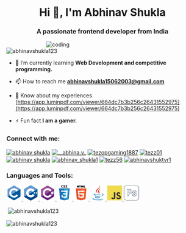 <h1 align="center">Hi 👋, I'm Abhinav Shukla</h1>
<h3 align="center">A passionate frontend developer from India</h3>
<img align="right" alt="coding" width="400" src="https://user-images.githubusercontent.com/55389276/140866485-8fb1c876-9a8f-4d6a-98dc-08c4981eaf70.gif">
<p align="left"> <img src="https://komarev.com/ghpvc/?username=abhinavshukla123&label=Profile%20views&color=0e75b6&style=flat" alt="abhinavshukla123" /> </p>

- 🌱 I’m currently learning **Web Development and competitive programming.**

- 📫 How to reach me **abhinavshukla15062003@gmail.com**

- 📄 Know about my experiences [https://app.luminpdf.com/viewer/664dc7b3b256c26431552975](https://app.luminpdf.com/viewer/664dc7b3b256c26431552975)

- ⚡ Fun fact **I am a gamer.**

<h3 align="left">Connect with me:</h3>
<p align="left">
<a href="https://linkedin.com/in/abhinav shukla" target="blank"><img align="center" src="https://raw.githubusercontent.com/rahuldkjain/github-profile-readme-generator/master/src/images/icons/Social/linked-in-alt.svg" alt="abhinav shukla" height="30" width="40" /></a>
<a href="https://instagram.com/__abhina.v_" target="blank"><img align="center" src="https://raw.githubusercontent.com/rahuldkjain/github-profile-readme-generator/master/src/images/icons/Social/instagram.svg" alt="__abhina.v_" height="30" width="40" /></a>
<a href="https://www.youtube.com/c/tezopgaming1887" target="blank"><img align="center" src="https://raw.githubusercontent.com/rahuldkjain/github-profile-readme-generator/master/src/images/icons/Social/youtube.svg" alt="tezopgaming1887" height="30" width="40" /></a>
<a href="https://www.codechef.com/users/tezz01" target="blank"><img align="center" src="https://cdn.jsdelivr.net/npm/simple-icons@3.1.0/icons/codechef.svg" alt="tezz01" height="30" width="40" /></a>
<a href="https://www.hackerrank.com/abhinav shukla" target="blank"><img align="center" src="https://raw.githubusercontent.com/rahuldkjain/github-profile-readme-generator/master/src/images/icons/Social/hackerrank.svg" alt="abhinav shukla" height="30" width="40" /></a>
<a href="https://codeforces.com/profile/abhinav_shukla1" target="blank"><img align="center" src="https://raw.githubusercontent.com/rahuldkjain/github-profile-readme-generator/master/src/images/icons/Social/codeforces.svg" alt="abhinav_shukla1" height="30" width="40" /></a>
<a href="https://www.leetcode.com/tezz56" target="blank"><img align="center" src="https://raw.githubusercontent.com/rahuldkjain/github-profile-readme-generator/master/src/images/icons/Social/leet-code.svg" alt="tezz56" height="30" width="40" /></a>
<a href="https://auth.geeksforgeeks.org/user/abhinavshuktvr1" target="blank"><img align="center" src="https://raw.githubusercontent.com/rahuldkjain/github-profile-readme-generator/master/src/images/icons/Social/geeks-for-geeks.svg" alt="abhinavshuktvr1" height="30" width="40" /></a>
</p>

<h3 align="left">Languages and Tools:</h3>
<p align="left"> <a href="https://www.cprogramming.com/" target="_blank" rel="noreferrer"> <img src="https://raw.githubusercontent.com/devicons/devicon/master/icons/c/c-original.svg" alt="c" width="40" height="40"/> </a> <a href="https://www.w3schools.com/cpp/" target="_blank" rel="noreferrer"> <img src="https://raw.githubusercontent.com/devicons/devicon/master/icons/cplusplus/cplusplus-original.svg" alt="cplusplus" width="40" height="40"/> </a> <a href="https://www.w3schools.com/cs/" target="_blank" rel="noreferrer"> <img src="https://raw.githubusercontent.com/devicons/devicon/master/icons/csharp/csharp-original.svg" alt="csharp" width="40" height="40"/> </a> <a href="https://www.w3schools.com/css/" target="_blank" rel="noreferrer"> <img src="https://raw.githubusercontent.com/devicons/devicon/master/icons/css3/css3-original-wordmark.svg" alt="css3" width="40" height="40"/> </a> <a href="https://www.w3.org/html/" target="_blank" rel="noreferrer"> <img src="https://raw.githubusercontent.com/devicons/devicon/master/icons/html5/html5-original-wordmark.svg" alt="html5" width="40" height="40"/> </a> <a href="https://www.java.com" target="_blank" rel="noreferrer"> <img src="https://raw.githubusercontent.com/devicons/devicon/master/icons/java/java-original.svg" alt="java" width="40" height="40"/> </a> <a href="https://developer.mozilla.org/en-US/docs/Web/JavaScript" target="_blank" rel="noreferrer"> <img src="https://raw.githubusercontent.com/devicons/devicon/master/icons/javascript/javascript-original.svg" alt="javascript" width="40" height="40"/> </a> <a href="https://www.photoshop.com/en" target="_blank" rel="noreferrer"> <img src="https://raw.githubusercontent.com/devicons/devicon/master/icons/photoshop/photoshop-line.svg" alt="photoshop" width="40" height="40"/> </a> </p>

<p>&nbsp;<img align="center" src="https://github-readme-stats.vercel.app/api?username=abhinavshukla123&show_icons=true&locale=en" alt="abhinavshukla123" /></p>

<p><img align="center" src="https://github-readme-streak-stats.herokuapp.com/?user=abhinavshukla123&" alt="abhinavshukla123" /></p>


